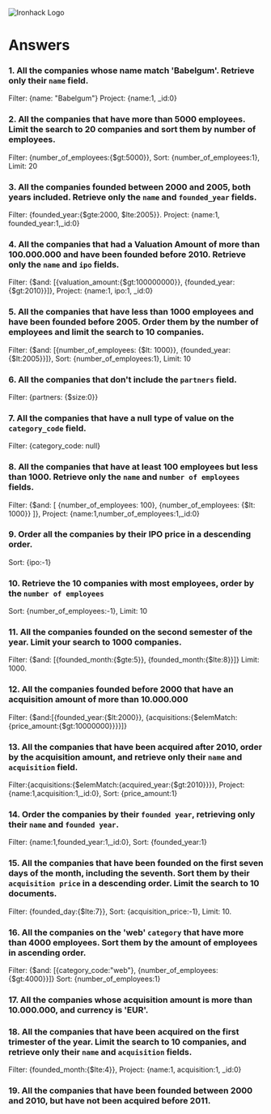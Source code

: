 ![Ironhack Logo](https://i.imgur.com/1QgrNNw.png)

# Answers

### 1. All the companies whose name match 'Babelgum'. Retrieve only their `name` field.

<!-- Your Code Goes Here --> Filter: {name: "Babelgum"} Project: {name:1, _id:0}

### 2. All the companies that have more than 5000 employees. Limit the search to 20 companies and sort them by **number of employees**.

<!-- Your Code Goes Here --> Filter: {number_of_employees:{$gt:5000}}, Sort: {number_of_employees:1}, Limit: 20

### 3. All the companies founded between 2000 and 2005, both years included. Retrieve only the `name` and `founded_year` fields.

<!-- Your Code Goes Here --> Filter: {founded_year:{$gte:2000, $lte:2005}}. Project: {name:1, founded_year:1,_id:0}

### 4. All the companies that had a Valuation Amount of more than 100.000.000 and have been founded before 2010. Retrieve only the `name` and `ipo` fields.

<!-- Your Code Goes Here --> Filter: {$and: [{valuation_amount:{$gt:100000000}}, {founded_year:{$gt:2010}}]}, Project: {name:1, ipo:1, _id:0}

### 5. All the companies that have less than 1000 employees and have been founded before 2005. Order them by the number of employees and limit the search to 10 companies.

<!-- Your Code Goes Here --> Filter: {$and: [{number_of_employees: {$lt: 1000}}, {founded_year:{$lt:2005}}]}, Sort: {number_of_employees:1}, Limit: 10

### 6. All the companies that don't include the `partners` field.

<!-- Your Code Goes Here --> Filter: {partners: {$size:0}}

### 7. All the companies that have a null type of value on the `category_code` field.

<!-- Your Code Goes Here --> Filter: {category_code: null}

### 8. All the companies that have at least 100 employees but less than 1000. Retrieve only the `name` and `number of employees` fields.

<!-- Your Code Goes Here --> Filter: {$and: [ {number_of_employees: 100}, {number_of_employees: {$lt: 1000}} ]}, Project: {name:1,number_of_employees:1,_id:0}

### 9. Order all the companies by their IPO price in a descending order.

<!-- Your Code Goes Here --> Sort: {ipo:-1}

### 10. Retrieve the 10 companies with most employees, order by the `number of employees`

<!-- Your Code Goes Here --> Sort: {number_of_employees:-1}, Limit: 10

### 11. All the companies founded on the second semester of the year. Limit your search to 1000 companies.

<!-- Your Code Goes Here --> Filter: {$and: [{founded_month:{$gte:5}}, {founded_month:{$lte:8}}]} Limit: 1000.

### 12. All the companies founded before 2000 that have an acquisition amount of more than 10.000.000

<!-- Your Code Goes Here --> Filter: {$and:[{founded_year:{$lt:2000}}, {acquisitions:{$elemMatch:{price_amount:{$gt:10000000}}}}]}

### 13. All the companies that have been acquired after 2010, order by the acquisition amount, and retrieve only their `name` and `acquisition` field.

<!-- Your Code Goes Here --> Filter:{acquisitions:{$elemMatch:{acquired_year:{$gt:2010}}}}, Project: {name:1,acquisition:1,_id:0}, Sort: {price_amount:1}

### 14. Order the companies by their `founded year`, retrieving only their `name` and `founded year`.

<!-- Your Code Goes Here -->Filter: {name:1,founded_year:1,_id:0}, Sort: {founded_year:1}

### 15. All the companies that have been founded on the first seven days of the month, including the seventh. Sort them by their `acquisition price` in a descending order. Limit the search to 10 documents.

<!-- Your Code Goes Here --> Filter: {founded_day:{$lte:7}}, Sort: {acquisition_price:-1}, Limit: 10.

### 16. All the companies on the 'web' `category` that have more than 4000 employees. Sort them by the amount of employees in ascending order.

<!-- Your Code Goes Here --> Filter: {$and: [{category_code:"web"}, {number_of_employees: {$gt:4000}}]} Sort: {number_of_employees:1}

### 17. All the companies whose acquisition amount is more than 10.000.000, and currency is 'EUR'.

<!-- Your Code Goes Here -->  

### 18. All the companies that have been acquired on the first trimester of the year. Limit the search to 10 companies, and retrieve only their `name` and `acquisition` fields.

<!-- Your Code Goes Here --> Filter: {founded_month:{$lte:4}}, Project: {name:1, acquisition:1, _id:0}

### 19. All the companies that have been founded between 2000 and 2010, but have not been acquired before 2011.

<!-- Your Code Goes Here --> 
